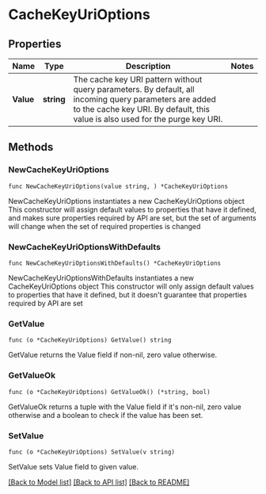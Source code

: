 # CacheKeyUriOptions

## Properties

Name | Type | Description | Notes
------------ | ------------- | ------------- | -------------
**Value** | **string** | The cache key URI pattern without query parameters. By default, all incoming query parameters are added to the cache key URI. By default, this value is also used for the purge key URI. | 

## Methods

### NewCacheKeyUriOptions

`func NewCacheKeyUriOptions(value string, ) *CacheKeyUriOptions`

NewCacheKeyUriOptions instantiates a new CacheKeyUriOptions object
This constructor will assign default values to properties that have it defined,
and makes sure properties required by API are set, but the set of arguments
will change when the set of required properties is changed

### NewCacheKeyUriOptionsWithDefaults

`func NewCacheKeyUriOptionsWithDefaults() *CacheKeyUriOptions`

NewCacheKeyUriOptionsWithDefaults instantiates a new CacheKeyUriOptions object
This constructor will only assign default values to properties that have it defined,
but it doesn't guarantee that properties required by API are set

### GetValue

`func (o *CacheKeyUriOptions) GetValue() string`

GetValue returns the Value field if non-nil, zero value otherwise.

### GetValueOk

`func (o *CacheKeyUriOptions) GetValueOk() (*string, bool)`

GetValueOk returns a tuple with the Value field if it's non-nil, zero value otherwise
and a boolean to check if the value has been set.

### SetValue

`func (o *CacheKeyUriOptions) SetValue(v string)`

SetValue sets Value field to given value.



[[Back to Model list]](../README.md#documentation-for-models) [[Back to API list]](../README.md#documentation-for-api-endpoints) [[Back to README]](../README.md)


